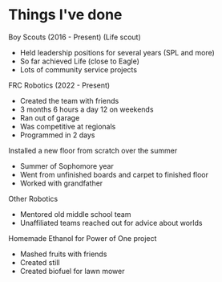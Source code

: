 # Things I've done

Boy Scouts (2016 - Present) (Life scout)
- Held leadership positions for several years (SPL and more)
- So far achieved Life (close to Eagle)
- Lots of community service projects

FRC Robotics (2022 - Present)
- Created the team with friends
- 3 months 6 hours a day 12 on weekends
- Ran out of garage
- Was competitive at regionals
- Programmed in 2 days

Installed a new floor from scratch over the summer
- Summer of Sophomore year
- Went from unfinished boards and carpet to finished floor
- Worked with grandfather

Other Robotics
- Mentored old middle school team
- Unaffiliated teams reached out for advice about worlds

Homemade Ethanol for Power of One project
- Mashed fruits with friends
- Created still
- Created biofuel for lawn mower
